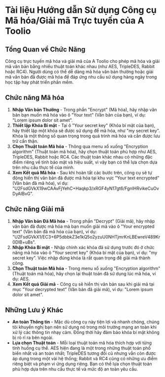 # Tài liệu Hướng dẫn Sử dụng Công cụ Mã hóa/Giải mã Trực tuyến của A Toolio

## Tổng Quan về Chức Năng

Công cụ trực tuyến mã hóa và giải mã của A Toolio cho phép mã hóa và giải mã văn bản bằng nhiều thuật toán khác nhau (như AES, TripleDES, Rabbit hoặc RC4). Người dùng có thể dễ dàng mã hóa văn bản thường hoặc giải mã văn bản đã được mã hóa để đáp ứng nhu cầu sử dụng hàng ngày trong học tập hay phát triển phần mềm.

## Chức năng Mã hóa

1. **Nhập Văn bản Thường** - Trong phần "Encrypt" (Mã hóa), hãy nhập văn bản bạn muốn mã hóa vào ô "Your text" (Văn bản của bạn), ví dụ: "Lorem ipsum dolor sit amet".
2. **Thiết lập Khóa Bí mật** - Tại ô "Your secret key" (Khóa bí mật của bạn), hãy thiết lập một khóa sẽ được sử dụng để mã hóa, như "my secret key". Khóa là một thông số quan trọng trong quá trình mã hóa và cần được lưu trữ cẩn thận.
3. **Chọn Thuật toán Mã hóa** - Thông qua menu xổ xuống "Encryption algorithm" (Thuật toán mã hóa), hãy chọn thuật toán phù hợp như AES, TripleDES, Rabbit hoặc RC4. Các thuật toán khác nhau có những đặc điểm riêng về tính bảo mật và hiệu suất, vì vậy bạn có thể lựa chọn dựa trên nhu cầu thực tế của mình.
4. **Xem Kết quả Mã hóa** - Sau khi hoàn tất các bước trên, công cụ sẽ tự động hiển thị văn bản đã được mã hóa tại khu vực "Your text encrypted" (Văn bản đã mã hóa), ví dụ: "U2FsdGVkX19wCAAvFjYehC+Haqkp3/xRGF4yN17gt6/FgnlHRvikeCuOvDyAIBvG".

## Chức năng Giải mã

1. **Nhập Văn bản Đã Mã hóa** - Trong phần "Decrypt" (Giải mã), hãy nhập văn bản đã được mã hóa mà bạn muốn giải mã vào ô "Your encrypted text" (Văn bản đã mã hóa của bạn), ví dụ: "U2FsdGVkX1/EC3+6P5dbbkZ3e1kQ5o2yzuU0NHTjmrKnLBEwreV489Kr0DIB+uBs".
2. **Nhập Khóa Bí mật** - Nhập chính xác khóa đã sử dụng trước đó ở chức năng mã hóa vào ô "Your secret key" (Khóa bí mật của bạn), ví dụ: "my secret key". Việc nhập đúng khóa là rất quan trọng để giải mã thành công.
3. **Chọn Thuật toán Mã hóa** - Trong menu xổ xuống "Encryption algorithm" (Thuật toán mã hóa), hãy chọn lại thuật toán đã sử dụng lúc mã hóa, ví dụ: AES.
4. **Xem Kết quả Giải mã** - Công cụ sẽ hiển thị văn bản sau khi giải mã tại mục "Your decrypted text" (Văn bản đã giải mã), ví dụ: "Lorem ipsum dolor sit amet".

## Những Lưu ý Khác

* **An toàn Thông tin** - Mặc dù công cụ này tiện lợi và nhanh chóng, chúng tôi khuyến nghị bạn nên sử dụng nó trong môi trường mạng an toàn khi xử lý các thông tin nhạy cảm. Đồng thời hãy đảm bảo khóa bí mật không bị rò rỉ ra bên ngoài.
* **Lựa chọn Thuật toán** - Mỗi loại thuật toán mã hóa thích hợp với từng tình huống cụ thể. AES hiện đang là một trong những thuật toán phổ biến nhất và an toàn nhất; TripleDES tương đối cũ nhưng vẫn còn được áp dụng trong một vài hệ thống; Rabbit và RC4 cũng có những ưu điểm riêng biệt và phạm vi ứng dụng riêng. Bạn có thể lựa chọn thuật toán phù hợp dựa trên nhu cầu thực tế và mức độ an toàn yêu cầu.